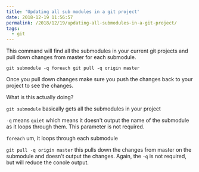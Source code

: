 ```yaml
---
title: 'Updating all sub modules in a git project'
date: 2018-12-19 11:56:57
permalink: /2018/12/19/updating-all-submodules-in-a-git-project/
tags:
  - git
---
```


This command will find all the submodules in your current git projects and pull down changes from master for each submodule.

`git submodule -q foreach git pull -q origin master`

Once you pull down changes make sure you push the changes back to your project to see the changes.

What is this actually doing?

`git submodule` basically gets all the submodules in your project

`-q` means `quiet` which means it doesn't output the name of the submodule as it loops through them. This parameter is not required.

`foreach` um, it loops through each submodule

`git pull -q origin master` this pulls down the changes from master on the submodule and doesn't output the changes. Again, the `-q` is not required, but will reduce the conole output.
